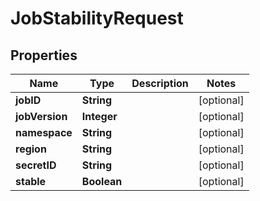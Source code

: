 

# JobStabilityRequest


## Properties

Name | Type | Description | Notes
------------ | ------------- | ------------- | -------------
**jobID** | **String** |  |  [optional]
**jobVersion** | **Integer** |  |  [optional]
**namespace** | **String** |  |  [optional]
**region** | **String** |  |  [optional]
**secretID** | **String** |  |  [optional]
**stable** | **Boolean** |  |  [optional]



